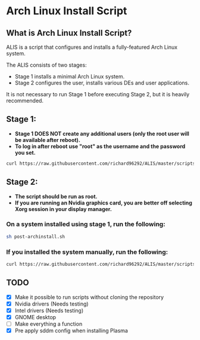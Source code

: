 # Arch Linux Install Script

## What is Arch Linux Install Script?

ALIS is a script that configures and installs a fully-featured Arch Linux system.

The ALIS consists of two stages:

- Stage 1 installs a minimal Arch Linux system.
- Stage 2 configures the user, installs various DEs and user applications.

It is not necessary to run Stage 1 before executing Stage 2, but it is heavily recommended.

## Stage 1:

- **Stage 1 DOES NOT create any additional users (only the root user will be available after reboot).**
- **To log in after reboot use "root" as the username and the password you set.**

```sh
curl https://raw.githubusercontent.com/richard96292/ALIS/master/scripts/1-archinstall.sh | sh
```

## Stage 2:

- **The script should be run as root.**
- **If you are running an Nvidia graphics card, you are better off selecting Xorg session in your display manager.**

### On a system installed using stage 1, run the following:

```sh
sh post-archinstall.sh
```

### If you installed the system manually, run the following:

```sh
curl https://raw.githubusercontent.com/richard96292/ALIS/master/scripts/post-archinstall.sh | sh
```

## TODO

- [x] Make it possible to run scripts without cloning the repository
- [x] Nvidia drivers (Needs testing)
- [x] Intel drivers (Needs testing)
- [x] GNOME desktop
- [ ] Make everything a function
- [x] Pre apply sddm config when installing Plasma
